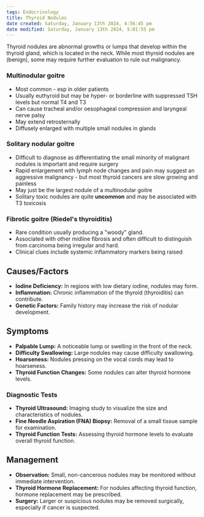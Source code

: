 ```yaml
---
tags: Endocrinology
title: Thyroid Nodules
date created: Saturday, January 13th 2024, 4:56:45 pm
date modified: Saturday, January 13th 2024, 5:01:55 pm
---
```

Thyroid nodules are abnormal growths or lumps that develop within the thyroid gland, which is located in the neck. While most thyroid nodules are (benign), some may require further evaluation to rule out malignancy.

### Multinodular goitre

- Most common - esp in older patients
- Usually euthyroid but may be hyper- or borderline with suppressed TSH levels but normal T4 and T3
- Can cause tracheal and/or oesophageal compression and laryngeal nerve palsy 
- May extend retrosternally 
- Diffusely enlarged with multiple small nodules in glands

### Solitary nodular goitre

- Difficult to diagnose as differentiating the small minority of malignant nodules is important and require surgery
- Rapid enlargement with lymph node changes and pain may suggest an aggressive malignancy - but most thyroid cancers are slow growing and painless
- May just be the largest nodule of a multinodular goitre
- Solitary toxic nodules are quite **uncommon** and may be associated with T3 toxicosis

### Fibrotic goitre (Riedel's thyroiditis)

- Rare condition usually producing a "woody" gland.
- Associated with other midline fibrosis and often difficult to distinguish from carcinoma being irregular and hard. 
- Clinical clues include systemic inflammatory markers being raised

## Causes/Factors

- **Iodine Deficiency:** In regions with low dietary iodine, nodules may form.
- **Inflammation:** Chronic inflammation of the thyroid (thyroiditis) can contribute.
- **Genetic Factors:** Family history may increase the risk of nodular development.

## Symptoms

- **Palpable Lump:** A noticeable lump or swelling in the front of the neck.
- **Difficulty Swallowing:** Large nodules may cause difficulty swallowing.
- **Hoarseness:** Nodules pressing on the vocal cords may lead to hoarseness.
- **Thyroid Function Changes:** Some nodules can alter thyroid hormone levels.
### Diagnostic Tests

- **Thyroid Ultrasound:** Imaging study to visualize the size and characteristics of nodules.
- **Fine Needle Aspiration (FNA) Biopsy:** Removal of a small tissue sample for examination.
- **Thyroid Function Tests:** Assessing thyroid hormone levels to evaluate overall thyroid function.

## Management

- **Observation:** Small, non-cancerous nodules may be monitored without immediate intervention.
- **Thyroid Hormone Replacement:** For nodules affecting thyroid function, hormone replacement may be prescribed.
- **Surgery:** Larger or suspicious nodules may be removed surgically, especially if cancer is suspected.